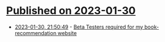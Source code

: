 # [Published on 2023-01-30](index.md)

* [2023-01-30, 21:50:49](https://news.ycombinator.com/item?id=34586940) - [Beta Testers required for my book-recommendation website](https://www.bookclub.ai/)
